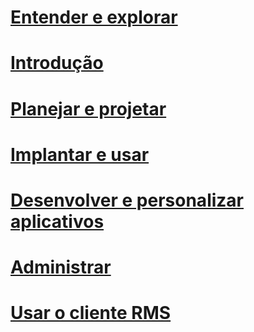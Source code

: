 # [Entender e explorar](/rights-management/understand-explore/azure-rights-management)
# [Introdução](/rights-management/get-started/requirements-azure-rms)
# [Planejar e projetar](/rights-management/plan-design/deployment-roadmap)
# [Implantar e usar](/rights-management/deploy-use/activate-service)
# [Desenvolver e personalizar aplicativos](/rights-management/develop/developers-guide)
# [Administrar](/rights-management/administer/administer-powershell)
# [Usar o cliente RMS](/rights-management/rms-client/use-client)

<!--HONumber=Apr16_HO3-->


